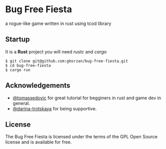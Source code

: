 # Bug Free Fiesta

a rogue-like game written in rust using tcod library

## Startup
It is a **Rust** project you will need *rustc* and *cargo*
    
    $ git clone git@github.com:gkorzan/bug-free-fiesta.git
    $ cd bug-free-fiesta
    $ cargo run


**Acknowledgements**
---

+ [@tomassedovic](https://github.com/tomassedovic) for great tutorial for begginers in rust and game dev in general.
+ [@darina-trotskaya](https://github.com/darina-trotskaya) for being supportive.


**License**
---
The Bug Free Fiesta is licensed under the terms of the GPL Open Source license and is available for free.